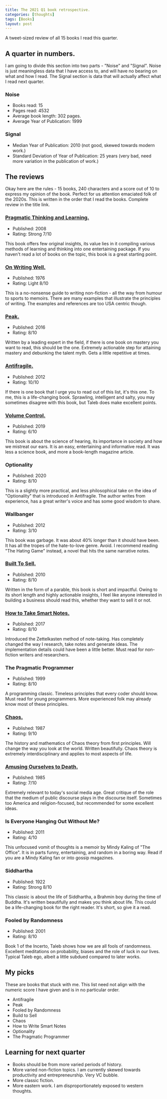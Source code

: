 ```yaml
---
title: The 2021 Q1 book retrospective.
categories: [thoughts]
tags: [Books]
layout: post
---
```


A tweet-sized review of all 15 books I read this quarter.

## A quarter in numbers.
 I am going to divide this section into two parts - "Noise" and "Signal". Noise is just meaningless data that I have access to, and will have no bearing on what and how I read. The Signal section is data that will actually affect what I read next quarter.

### Noise
- Books read: 15
- Pages read: 4532
- Average book length: 302 pages.
-  Average Year of Publication: 1999

### Signal
- Median Year of Publication: 2010 (not good, skewed towards modern work.)
- Standard Deviation of Year of Publication: 25 years (very bad, need more variation in the publication of work.)

## The reviews
Okay here are the rules - 15 books, 240 characters and a score out of 10 to express my opinion of the book. Perfect for us attention emaciated folk of the 2020s. This is written in the order that I read the books. Complete review in the title link.

### [Pragmatic Thinking and Learning.](https://advait.live/pragmatic-thinking/)
- Published: 2008
- Rating: Strong 7/10

This book offers few original insights, its value lies in it compiling various methods of learning and thinking into one entertaining package. If you haven't read a lot of books on the topic, this book is a great starting point. 

### [On Writing Well.](https://advait.live/writing-well/)
- Published: 1976
- Rating: Light 8/10

This is a no-nonsense guide to writing non-fiction - all the way from humour to sports to memoirs. There are many examples that illustrate the principles of writing. The examples and references are too USA centric though.

### [Peak.](https://advait.live/Peak/)
- Published: 2016
- Rating: 8/10

Written by a leading expert in the field, if there is one book on mastery you want to read, this should be the one. Extremely actionable step for attaining mastery and debunking the talent myth. Gets a little repetitive at times.

### [Antifragile.](https://advait.live/antifragile/)
- Published: 2012
- Rating: 10/10

If there is one book that I urge you to read out of this list, it's this one. To me, this is a life-changing book. Sprawling, intelligent and salty, you may sometimes disagree with this book, but Taleb does make excellent points. 

### [Volume Control.](https://advait.live/volume-control/)
- Published: 2019
- Rating: 6/10

This book is about the science of hearing, its importance in society and how we mistreat our ears. It is an easy, entertaining and informative read. It was less a science book, and more a book-length magazine article. 

### Optionality
- Published: 2020
- Rating: 8/10

This is a slightly more practical, and less philosophical take on the idea of "Optionality" that is introduced in Antifragile. The author writes from experience, has a great writer's voice and has some good wisdom to share.

### Wallbanger
- Published: 2012
- Rating: 3/10

This book was garbage. It was about 40% longer than it should have been. It has all the tropes of the hate-to-love genre. Avoid. I recommend reading "The Hating Game" instead, a novel that hits the same narrative notes. 

### [Built To Sell.](https://advait.live/build-to-sell/)
- Published: 2010
- Rating: 8/10

Written in the form of a parable, this book is short and impactful. Owing to its short length and highly actionable insights, I feel like anyone interested in building a business should read this, whether they want to sell it or not. 

###  [How to Take Smart Notes.](https://advait.live/how-to-take-smart-notes/)
- Published: 2017
- Rating: 8/10

Introduced the Zettelkasten method of note-taking. Has completely changed the way I research, take notes and generate ideas. The implementation details could have been a little better. Must read for non-fiction writers and researchers.

### The Pragmatic Programmer
- Published: 1999
- Rating: 8/10

A programming classic. Timeless principles that every coder should know. Must read for young programmers. More experienced folk may already know most of these principles.

### [Chaos.](https://advait.live/Chaos/)
- Published: 1987
- Rating: 9/10

The history and mathematics of Chaos theory from first principles. Will change the way you look at the world. Written beautifully. Chaos theory is extremely interdisciplinary and applies to most aspects of life.

### [Amusing Ourselves to Death.](https://advait.live/amusing-ourselves-to-death/)
- Published: 1985
- Rating: 7/10

Extremely relevant to today's social media age. Great critique of the role that the medium of public discourse plays in the discourse itself. Sometimes too America and religion-focused, but recommended for some excellent ideas.

### Is Everyone Hanging Out Without Me? 
- Published: 2011
- Rating: 4/10

This unfocused vomit of thoughts is a memoir by Mindy Kaling of "The Office". It is in parts funny, entertaining, and random in a boring way. Read if you are a Mindy Kaling fan or into gossip magazines.

### Siddhartha 
- Published: 1922
- Rating: Strong 8/10

This classic is about the life of Siddhartha, a Brahmin boy during the time of Buddha. It's written beautifully and makes you think about life. This could be a life-changing book for the right reader. It's short, so give it a read.

### Fooled by Randomness
- Published: 2001
- Rating: 8/10

Book 1 of the Incerto, Taleb shows how we are all fools of randomness. Excellent meditations on probability, biases and the role of luck in our lives. Typical Taleb ego, albeit a little subdued compared to later works.

## My picks
These are books that stuck with me. This list need not align with the numeric score I have given and is in no particular order.
- Antifragile
- Peak
- Fooled by Randomness
- Build to Sell
- Chaos
- How to Write Smart Notes
- Optionality
- The Pragmatic Programmer

## Learning for next quarter
- Books should be from more varied periods of history.
- More varied non-fiction topics. I am currently skewed towards productivity and entrepreneurship. Very VC bubble.
- More classic fiction.
- More eastern work. I am disproportionately exposed to western thoughts.